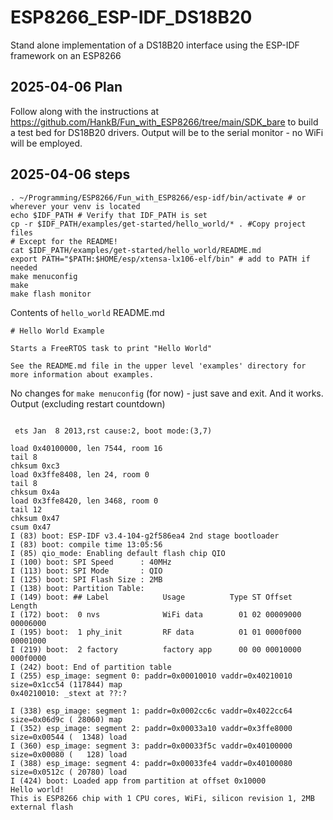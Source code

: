# ESP8266_ESP-IDF_DS18B20

Stand alone implementation of a DS18B20 interface using the ESP-IDF framework on an ESP8266

## 2025-04-06 Plan

Follow along with the instructions at <https://github.com/HankB/Fun_with_ESP8266/tree/main/SDK_bare> to build a test bed for DS18B20 drivers. Output will be to the serial monitor - no WiFi will be employed.

## 2025-04-06 steps

```text
. ~/Programming/ESP8266/Fun_with_ESP8266/esp-idf/bin/activate # or wherever your venv is located
echo $IDF_PATH # Verify that IDF_PATH is set
cp -r $IDF_PATH/examples/get-started/hello_world/* . #Copy project files
# Except for the README!
cat $IDF_PATH/examples/get-started/hello_world/README.md
export PATH="$PATH:$HOME/esp/xtensa-lx106-elf/bin" # add to PATH if needed
make menuconfig
make
make flash monitor
```

Contents of `hello_world` README.md

```text
# Hello World Example

Starts a FreeRTOS task to print "Hello World"

See the README.md file in the upper level 'examples' directory for more information about examples.
```

No changes for `make menuconfig` (for now) - just save and exit. And it works. Output (excluding restart countdown)

```text

 ets Jan  8 2013,rst cause:2, boot mode:(3,7)

load 0x40100000, len 7544, room 16 
tail 8
chksum 0xc3
load 0x3ffe8408, len 24, room 0 
tail 8
chksum 0x4a
load 0x3ffe8420, len 3468, room 0 
tail 12
chksum 0x47
csum 0x47
I (83) boot: ESP-IDF v3.4-104-g2f586ea4 2nd stage bootloader
I (83) boot: compile time 13:05:56
I (85) qio_mode: Enabling default flash chip QIO
I (100) boot: SPI Speed      : 40MHz
I (113) boot: SPI Mode       : QIO
I (125) boot: SPI Flash Size : 2MB
I (138) boot: Partition Table:
I (149) boot: ## Label            Usage          Type ST Offset   Length
I (172) boot:  0 nvs              WiFi data        01 02 00009000 00006000
I (195) boot:  1 phy_init         RF data          01 01 0000f000 00001000
I (219) boot:  2 factory          factory app      00 00 00010000 000f0000
I (242) boot: End of partition table
I (255) esp_image: segment 0: paddr=0x00010010 vaddr=0x40210010 size=0x1cc54 (117844) map
0x40210010: _stext at ??:?

I (338) esp_image: segment 1: paddr=0x0002cc6c vaddr=0x4022cc64 size=0x06d9c ( 28060) map
I (352) esp_image: segment 2: paddr=0x00033a10 vaddr=0x3ffe8000 size=0x00544 (  1348) load
I (360) esp_image: segment 3: paddr=0x00033f5c vaddr=0x40100000 size=0x00080 (   128) load
I (388) esp_image: segment 4: paddr=0x00033fe4 vaddr=0x40100080 size=0x0512c ( 20780) load
I (424) boot: Loaded app from partition at offset 0x10000
Hello world!
This is ESP8266 chip with 1 CPU cores, WiFi, silicon revision 1, 2MB external flash
```
